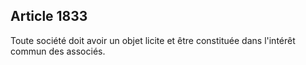 Article 1833
----
Toute société doit avoir un objet licite et être constituée dans l'intérêt
commun des associés.
